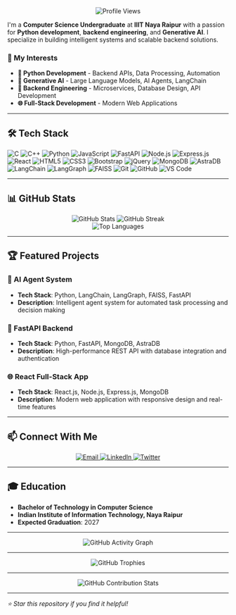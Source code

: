 <div align="center">
  <img src="https://komarev.com/ghpvc/?username=TaranpalSingh18&style=flat-square&color=blue" alt="Profile Views" />
</div>

I'm a **Computer Science Undergraduate** at **IIIT Naya Raipur** with a passion for **Python development**, **backend engineering**, and **Generative AI**. I specialize in building intelligent systems and scalable backend solutions.

### 🚀 My Interests
- **🐍 Python Development** - Backend APIs, Data Processing, Automation
- **🤖 Generative AI** - Large Language Models, AI Agents, LangChain
- **🔧 Backend Engineering** - Microservices, Database Design, API Development
- **🌐 Full-Stack Development** - Modern Web Applications

---

## 🛠️ Tech Stack
![C](https://img.shields.io/badge/C-00599C?style=for-the-badge&logo=c&logoColor=white)
![C++](https://img.shields.io/badge/C%2B%2B-00599C?style=for-the-badge&logo=c%2B%2B&logoColor=white)
![Python](https://img.shields.io/badge/Python-3776AB?style=for-the-badge&logo=python&logoColor=white)
![JavaScript](https://img.shields.io/badge/JavaScript-F7DF1E?style=for-the-badge&logo=javascript&logoColor=black)
![FastAPI](https://img.shields.io/badge/FastAPI-009688?style=for-the-badge&logo=fastapi&logoColor=white)
![Node.js](https://img.shields.io/badge/Node.js-43853D?style=for-the-badge&logo=node.js&logoColor=white)
![Express.js](https://img.shields.io/badge/Express.js-404D59?style=for-the-badge&logo=express&logoColor=white)
![React](https://img.shields.io/badge/React-20232A?style=for-the-badge&logo=react&logoColor=61DAFB)
![HTML5](https://img.shields.io/badge/HTML5-E34F26?style=for-the-badge&logo=html5&logoColor=white)
![CSS3](https://img.shields.io/badge/CSS3-1572B6?style=for-the-badge&logo=css3&logoColor=white)
![Bootstrap](https://img.shields.io/badge/Bootstrap-563D7C?style=for-the-badge&logo=bootstrap&logoColor=white)
![jQuery](https://img.shields.io/badge/jQuery-0769AD?style=for-the-badge&logo=jquery&logoColor=white)
![MongoDB](https://img.shields.io/badge/MongoDB-4EA94B?style=for-the-badge&logo=mongodb&logoColor=white)
![AstraDB](https://img.shields.io/badge/AstraDB-000000?style=for-the-badge&logo=datastax&logoColor=white)
![LangChain](https://img.shields.io/badge/LangChain-00FF00?style=for-the-badge&logo=langchain&logoColor=black)
![LangGraph](https://img.shields.io/badge/LangGraph-FF6B6B?style=for-the-badge&logo=langgraph&logoColor=white)
![FAISS](https://img.shields.io/badge/FAISS-FFD700?style=for-the-badge&logo=faiss&logoColor=black)
![Git](https://img.shields.io/badge/Git-F05032?style=for-the-badge&logo=git&logoColor=white)
![GitHub](https://img.shields.io/badge/GitHub-100000?style=for-the-badge&logo=github&logoColor=white)
![VS Code](https://img.shields.io/badge/VS_Code-007ACC?style=for-the-badge&logo=visual-studio-code&logoColor=white)


---

## 📊 GitHub Stats

<div align="center">
  <img src="https://github-readme-stats.vercel.app/api?username=TaranpalSingh18&show_icons=true&theme=radical" alt="GitHub Stats" />
  <img src="https://github-readme-streak-stats.herokuapp.com/?user=TaranpalSingh18&theme=radical" alt="GitHub Streak" />
</div>

<div align="center">
  <img src="https://github-readme-stats.vercel.app/api/top-langs/?username=TaranpalSingh18&layout=compact&theme=radical" alt="Top Languages" />
</div>

---

## 🏆 Featured Projects

### 🤖 AI Agent System
- **Tech Stack**: Python, LangChain, LangGraph, FAISS, FastAPI
- **Description**: Intelligent agent system for automated task processing and decision making

### 🚀 FastAPI Backend
- **Tech Stack**: Python, FastAPI, MongoDB, AstraDB
- **Description**: High-performance REST API with database integration and authentication

### 🌐 React Full-Stack App
- **Tech Stack**: React.js, Node.js, Express.js, MongoDB
- **Description**: Modern web application with responsive design and real-time features

---

## 📫 Connect With Me

<div align="center">
  <a href="mailto:your.email@example.com">
    <img src="https://img.shields.io/badge/Email-D14836?style=for-the-badge&logo=gmail&logoColor=white" alt="Email" />
  </a>
  <a href="https://linkedin.com/in/your-profile">
    <img src="https://img.shields.io/badge/LinkedIn-0077B5?style=for-the-badge&logo=linkedin&logoColor=white" alt="LinkedIn" />
  </a>
  <a href="https://twitter.com/your-handle">
    <img src="https://img.shields.io/badge/Twitter-1DA1F2?style=for-the-badge&logo=twitter&logoColor=white" alt="Twitter" />
  </a>
</div>

---

## 🎓 Education
- **Bachelor of Technology in Computer Science**
- **Indian Institute of Information Technology, Naya Raipur**
- **Expected Graduation**: 2027

---

<div align="center">
  <img src="https://github-readme-activity-graph.vercel.app/graph?username=YOUR_USERNAME&theme=react-dark" alt="GitHub Activity Graph" />
</div>

---

<div align="center">
  <img src="https://github-profile-trophy.vercel.app/?username=YOUR_USERNAME&theme=radical&no-frame=false&no-bg=true&margin-w=4" alt="GitHub Trophies" />
</div>

---

<div align="center">
  <img src="https://github-contribution-stats.vercel.app/api/?username=YOUR_USERNAME" alt="GitHub Contribution Stats" />
</div>

---

*⭐ Star this repository if you find it helpful!*
